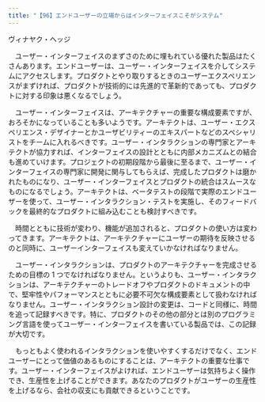 ```yaml
---
title: "【96】エンドユーザーの立場からはインターフェイスこそがシステム"
---
```



ヴィナヤク・ヘッジ


　ユーザー・インターフェイスのまずさのために埋もれている優れた製品はたくさんあります。エンドユーザーは、ユーザー・インターフェイスを介してシステムにアクセスします。プロダクトとやり取りするときのユーザーエクスペリエンスがまずければ、プロダクトが技術的には先進的で革新的であっても、プロダクトに対する印象は悪くなるでしょう。

　ユーザー・インターフェイスは、アーキテクチャーの重要な構成要素ですが、おろそかになっていることも多いようです。アーキテクトは、ユーザー・エクスペリエンス・デザイナーとかユーザビリティーのエキスパートなどのスペシャリストをチームに入れるべきです。ユーザー・インタラクションの専門家とアーキテクトが協力すれば、インターフェイスの設計とともに内部メカニズムとの結合も進めていけます。プロジェクトの初期段階から最後に至るまで、ユーザー・インターフェイスの専門家に開発に関与してもらえば、完成したプロダクトは磨かれたものになり、ユーザー・インターフェイスとプロダクトの統合はスムースなものになるでしょう。アーキテクトは、ベータテストの段階で実際のエンドユーザーを使って、ユーザー・インタラクション・テストを実施し、そのフィードバックを最終的なプロダクトに組み込むことも検討すべきです。

　時間とともに技術が変わり、機能が追加されると、プロダクトの使い方は変わってきます。アーキテクトは、アーキテクチャーにユーザーの期待を反映させるのと同時に、ユーザーインターフェイスも変えていかなければなりません。

　ユーザー・インタラクションは、プロダクトのアーキテクチャーを完成させるための目標の 1 つでなければなりません。というよりも、ユーザー・インタラクションは、アーキテクチャーのトレードオフやプロダクトのドキュメントの中で、堅牢性やパフォーマンスとともに必要不可欠な構成要素として扱わなければなりません。ユーザー・インタラクション設計の変更は、コードと同様に、時間を追って記録すべきです。特に、プロダクトのその他の部分とは別のプログラミング言語を使ってユーザー・インターフェイスを書いている製品では、この記録が大切です。

　もっともよく使われるインタラクションを使いやすくするだけでなく、エンドユーザーにとって価値のあるものにすることは、アーキテクトの重要な仕事です。ユーザー・インターフェイスがよければ、エンドユーザーは気持ちよく操作でき、生産性を上げることができます。あなたのプロダクトがユーザーの生産性を上げるなら、会社の収支にも貢献できるということです。
